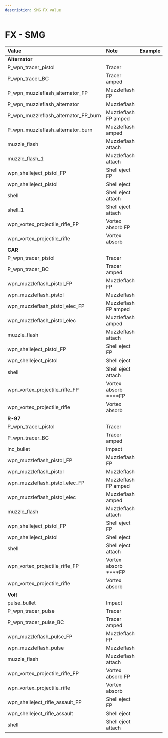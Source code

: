 ```yaml
---
description: SMG FX value
---
```


# FX - SMG

| Value | Note | Example |
| :--- | :--- | :--- |
| **Alternator** |  |  |
| P\_wpn\_tracer\_pistol | Tracer |  |
| P\_wpn\_tracer\_BC | Tracer amped |  |
| P\_wpn\_muzzleflash\_alternator\_FP | Muzzleflash FP |  |
| P\_wpn\_muzzleflash\_alternator | Muzzleflash |  |
| P\_wpn\_muzzleflash\_alternator\_FP\_burn | Muzzleflash FP amped |  |
| P\_wpn\_muzzleflash\_alternator\_burn | Muzzleflash amped |  |
| muzzle\_flash | Muzzleflash attach |  |
| muzzle\_flash\_1 | Muzzleflash attach |  |
| wpn\_shelleject\_pistol\_FP | Shell eject FP |  |
| wpn\_shelleject\_pistol | Shell eject |  |
| shell | Shell eject attach |  |
| shell\_1 | Shell eject attach |  |
| wpn\_vortex\_projectile\_rifle\_FP | Vortex absorb FP |  |
| wpn\_vortex\_projectile\_rifle | Vortex absorb |  |
| **CAR** |  |  |
| P\_wpn\_tracer\_pistol | Tracer |  |
| P\_wpn\_tracer\_BC | Tracer amped |  |
| wpn\_muzzleflash\_pistol\_FP | Muzzleflash FP |  |
| wpn\_muzzleflash\_pistol | Muzzleflash |  |
| wpn\_muzzleflash\_pistol\_elec\_FP | Muzzleflash FP amped |  |
| wpn\_muzzleflash\_pistol\_elec | Muzzleflash amped |  |
| muzzle\_flash | Muzzleflash attach |  |
| wpn\_shelleject\_pistol\_FP | Shell eject FP |  |
| wpn\_shelleject\_pistol | Shell eject |  |
| shell | Shell eject attach |  |
| wpn\_vortex\_projectile\_rifle\_FP | Vortex absorb ****FP |  |
| wpn\_vortex\_projectile\_rifle | Vortex absorb |  |
| **R-97** |  |  |
| P\_wpn\_tracer\_pistol | Tracer |  |
| P\_wpn\_tracer\_BC | Tracer amped |  |
| inc\_bullet | Impact |  |
| wpn\_muzzleflash\_pistol\_FP | Muzzleflash FP |  |
| wpn\_muzzleflash\_pistol | Muzzleflash |  |
| wpn\_muzzleflash\_pistol\_elec\_FP | Muzzleflash FP amped |  |
| wpn\_muzzleflash\_pistol\_elec | Muzzleflash amped |  |
| muzzle\_flash | Muzzleflash attach |  |
| wpn\_shelleject\_pistol\_FP | Shell eject FP |  |
| wpn\_shelleject\_pistol | Shell eject |  |
| shell | Shell eject attach |  |
| wpn\_vortex\_projectile\_rifle\_FP | Vortex absorb ****FP |  |
| wpn\_vortex\_projectile\_rifle | Vortex absorb |  |
| **Volt** |  |  |
| pulse\_bullet | Impact |  |
| P\_wpn\_tracer\_pulse | Tracer |  |
| P\_wpn\_tracer\_pulse\_BC | Tracer amped |  |
| wpn\_muzzleflash\_pulse\_FP | Muzzleflash FP |  |
| wpn\_muzzleflash\_pulse | Muzzleflash |  |
| muzzle\_flash | Muzzleflash attach |  |
| wpn\_vortex\_projectile\_rifle\_FP | Vortex absorb FP |  |
| wpn\_vortex\_projectile\_rifle | Vortex absorb |  |
| wpn\_shelleject\_rifle\_assault\_FP | Shell eject FP |  |
| wpn\_shelleject\_rifle\_assault | Shell eject |  |
| shell | Shell eject attach |  |

